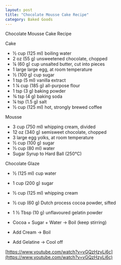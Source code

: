 ```yaml
---
layout: post
title: "Chocolate Mousse Cake Recipe"
category: Baked Goods
---
```


Chocolate Mousse Cake Recipe

Cake

- ½ cup (125 ml) boiling water
- 2 oz (55 g) unsweetened chocolate, chopped
- ¼ (60 g) cup unsalted butter, cut into pieces
- 1 large large egg, at room temperature
- ½ (100 g) cup sugar
- 1 tsp (5 ml) vanilla extract
- 1 ¼ cup (185 g) all-purpose flour
- 1 tsp (3 g) baking powder
- ¾ tsp (4 g) baking soda
- ¼ tsp (1.5 g) salt
- ½ cup (125 ml) hot, strongly brewed coffee

Mousse

- 3 cup (750 ml) whipping cream, divided
- 12 oz (340 g) semisweet chocolate, chopped
- 3 large egg yolks, at room temperature
- ½ cup (100 g) sugar
- ⅓ cup (80 ml) water
- Sugar Syrup to Hard Ball (250°C)

Chocolate Glaze

- ½ (125 ml) cup water
- 1 cup (200 g) sugar
- ½ cup (125 ml) whipping cream
- ½ cup (60 g) Dutch process cocoa powder, sifted
- 1 ½ Tbsp (10 g) unflavoured gelatin powder

- Cocoa + Sugar + Water -> Boil (keep stirring)
- Add Cream -> Boil
- Add Gelatine  -> Cool off


[https://www.youtube.com/watch?v=vGQzHzyLi6c](https://www.youtube.com/watch?v=vGQzHzyLi6c)

